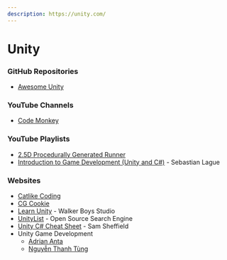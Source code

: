 ```yaml
---
description: https://unity.com/
---
```


# Unity

### GitHub Repositories

* [Awesome Unity](https://github.com/RyanNielson/awesome-unity)

### YouTube Channels

* [Code Monkey](https://www.youtube.com/@CodeMonkeyUnity)

### YouTube Playlists

* [2.5D Procedurally Generated Runner](https://www.youtube.com/playlist?list=PLNERyi31iYKR45W-k917iZ5\_sSS-CU-r1)
* [Introduction to Game Development (Unity and C#)](https://www.youtube.com/playlist?list=PLFt\_AvWsXl0fnA91TcmkRyhhixX9CO3Lw) - Sebastian Lague

### Websites

* [Catlike Coding](https://catlikecoding.com/)
* [CG Cookie](https://cgcookie.com/learn-unity)
* [Learn Unity](https://www.walkerboystudio.com/wbstudio/learn-unity/) - Walker Boys Studio
* [UnityList](https://unitylist.com/) - Open Source Search Engine
* [Unity C# Cheat Sheet](https://gist.github.com/samsheffield/96608e465091069d15fdaea29457ec85) - Sam Sheffield
* Unity Game Development
  * [Adrian Anta](https://unity-game-development.zeef.com/adrian.anta)
  * [Nguyễn Thanh Tùng](https://unity-game-development.zeef.com/nguyen.thanh.tung)
